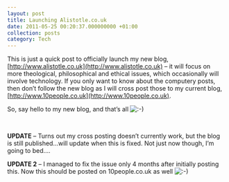 ```yaml
---
layout: post
title: Launching Alistotle.co.uk
date: 2011-05-25 00:20:37.000000000 +01:00
collection: posts
category: Tech
---
```


This is just a quick post to officially launch my new blog, [http://www.alistotle.co.uk](http://www.alistotle.co.uk) – it will focus on more theological, philosophical and ethical issues, which occasionally will involve technology. If you only want to know about the computery posts, then don’t follow the new blog as I will cross post those to my current blog, [http://www.10people.co.uk](http://www.10people.co.uk).

So, say hello to my new blog, and that’s all ![:-)](http://www.10people.co.uk/wp-includes/images/smilies/icon_smile.gif)

 

**UPDATE** – Turns out my cross posting doesn’t currently work, but the blog is still published…will update when this is fixed. Not just now though, I’m going to bed….

**UPDATE 2** – I managed to fix the issue only 4 months after initially posting this. Now this should be posted on 10people.co.uk as well ![:-)](http://www.10people.co.uk/wp-includes/images/smilies/icon_smile.gif)
